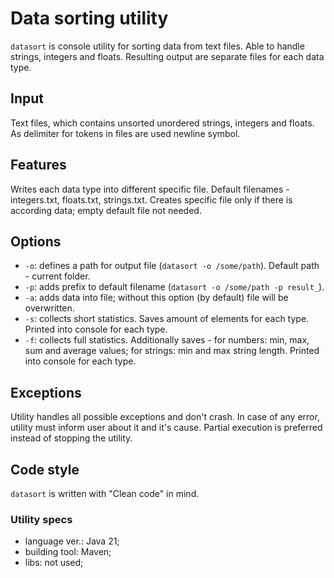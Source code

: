 # Data sorting utility

`datasort` is console utility for sorting data from text files. Able to handle strings, integers and floats.
Resulting output are separate files for each data type.

## Input

Text files, which contains unsorted unordered strings, integers and floats. As delimiter for tokens in files are used newline symbol.

## Features

Writes each data type into different specific file. Default filenames - integers.txt, floats.txt, strings.txt.
Creates specific file only if there is according data; empty default file not needed.

## Options

- `-o`: defines a path for output file (`datasort -o /some/path`). Default path - current folder.
- `-p`: adds prefix to default filename (`datasort -o /some/path -p result_`).
- `-a`: adds data into file; without this option (by default) file will be overwritten.
- `-s`: collects short statistics. Saves amount of elements for each type. Printed into console for each type.
- `-f`: collects full statistics. Additionally saves - for numbers: min, max, sum and average values;
for strings: min and max string length. Printed into console for each type.

## Exceptions

Utility handles all possible exceptions and don't crash. In case of any error, utility must inform user about it
and it's cause. Partial execution is preferred instead of stopping the utility.

## Code style

`datasort` is written with "Clean code" in mind.

### Utility specs

- language ver.: Java 21;
- building tool: Maven;
- libs: not used;
